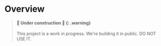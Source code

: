 # Overview

> #### 🚧 Under construction 🚧 {: .warning}
>
> This project is a work in progress. We're building it in public. DO NOT USE IT.

